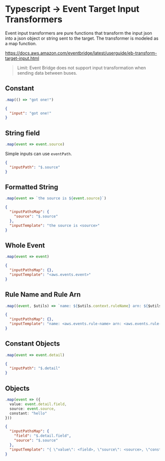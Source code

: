 # Typescript → Event Target Input Transformers

Event input transformers are pure functions that transform the input json into a json object or string sent to the target. The transformer is modeled as a map function.

https://docs.aws.amazon.com/eventbridge/latest/userguide/eb-transform-target-input.html

> Limit: Event Bridge does not support input transformation when sending data between buses.

## Constant

```ts
.map(() => "got one!")
```

```json
{
  "input": "got one!"
}
```

## String field

```ts
.map(event => event.source)
```

Simple inputs can use `eventPath`.

```json
{
  "inputPath": "$.source"
}
```

## Formatted String

```ts
.map(event => `the source is ${event.source}`)
```

```json
{
  "inputPathsMap": {
    "source": "$.source"
  },
  "inputTemplate": "the source is <source>"
}
```

## Whole Event

```ts
.map(event => event)
```

```json
{
  "inputPathsMap": {},
  "inputTemplate": "<aws.events.event>"
}
```

## Rule Name and Rule Arn

```ts
.map((event, $utils) => `name: ${$utils.context.ruleName} arn: ${$utils.context.ruleArn}`)
```

```json
{
  "inputPathsMap": {},
  "inputTemplate": "name: <aws.events.rule-name> arn: <aws.events.rule-arn>"
}
```

## Constant Objects

```ts
.map(event => event.detail)
```

```json
{
  "inputPath": "$.detail"
}
```

## Objects

```ts
.map(event => ({
  value: event.detail.field,
  source: event.source,
  constant: "hello"
}))
```

```json
{
  "inputPathsMap": {
    "field": "$.detail.field",
    "source": "$.source"
  },
  "inputTemplate": "{ \"value\": <field>, \"source\": <source>, \"constant\": \"hello\" }"
}
```
